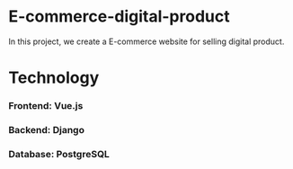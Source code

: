 # E-commerce-digital-product
In this project, we create a E-commerce website for selling digital product.

# Technology
### Frontend: Vue.js
### Backend: Django
### Database: PostgreSQL
